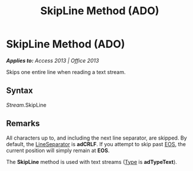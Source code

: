 ﻿---
title: SkipLine Method (ADO)
TOCTitle: SkipLine Method (ADO)
ms:assetid: 419c24c3-6b84-eed0-5884-f2dcd485dc3d
ms:mtpsurl: https://msdn.microsoft.com/en-us/library/JJ249187(v=office.15)
ms:contentKeyID: 48544456
ms.date: 09/18/2015
mtps_version: v=office.15
---

# SkipLine Method (ADO)


_**Applies to:** Access 2013 | Office 2013_

Skips one entire line when reading a text stream.

## Syntax

*Stream*.SkipLine

## Remarks

All characters up to, and including the next line separator, are skipped. By default, the [LineSeparator](lineseparator-property-ado.md) is **adCRLF**. If you attempt to skip past [EOS](eos-property-ado.md), the current position will simply remain at **EOS**.

The **SkipLine** method is used with text streams ([Type](type-property-ado-stream.md) is **adTypeText**).

